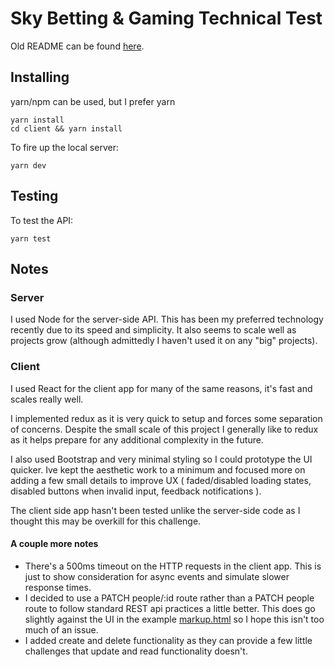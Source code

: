 # Sky Betting & Gaming Technical Test

Old README can be found [here](__README.md).


## Installing

yarn/npm can be used, but I prefer yarn

```
yarn install
cd client && yarn install
```

To fire up the local server:

```
yarn dev
```


## Testing

To test the API:

```
yarn test
```


## Notes

### Server
I used Node for the server-side API. This has been my preferred technology recently due to its speed and simplicity. It also seems to scale well as projects grow (although admittedly I haven't used it on any "big" projects).

### Client
I used React for the client app for many of the same reasons, it's fast and scales really well.

I implemented redux as it is very quick to setup and forces some separation of concerns. Despite the small scale of this project I generally like to redux as it helps prepare for any additional complexity in the future.

I also used Bootstrap and very minimal styling so I could prototype the UI quicker. Ive kept the aesthetic work to a minimum and focused more on adding a few small details to improve UX ( faded/disabled loading states, disabled buttons when invalid input, feedback notifications ).

The client side app hasn't been tested unlike the server-side code as I thought this may be overkill for this challenge.


#### A couple more notes
* There's a 500ms timeout on the HTTP requests in the client app. This is just to show consideration for async events and simulate slower response times.
* I decided to use a PATCH people/:id route rather than a PATCH people route to follow standard REST api practices a little better. This does go slightly against the UI in the example [markup.html](markup.html) so I hope this isn't too much of an issue.
* I added create and delete functionality as they can provide a few little challenges that update and read functionality doesn't.
